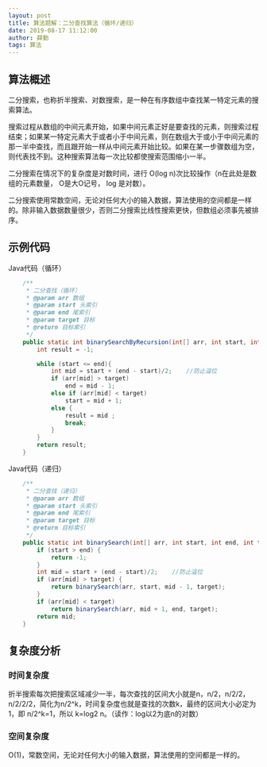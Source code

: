 ```yaml
---
layout: post
title: 算法题解：二分查找算法（循环/递归）
date: 2019-08-17 11:12:00
author: 薛勤
tags: 算法
---
```

## 算法概述

二分搜索，也称折半搜索、对数搜索，是一种在有序数组中查找某一特定元素的搜索算法。

搜索过程从数组的中间元素开始，如果中间元素正好是要查找的元素，则搜索过程结束；如果某一特定元素大于或者小于中间元素，则在数组大于或小于中间元素的那一半中查找，而且跟开始一样从中间元素开始比较。如果在某一步骤数组为空，则代表找不到。这种搜索算法每一次比较都使搜索范围缩小一半。

二分搜索在情况下的复杂度是对数时间，进行 O(log n)次比较操作（n在此处是数组的元素数量， O是大O记号， log 是对数）。

二分搜索使用常数空间，无论对任何大小的输入数据，算法使用的空间都是一样的。除非输入数据数量很少，否则二分搜索比线性搜索更快，但数组必须事先被排序。

## 示例代码

Java代码（循环）

```java
    /**
     * 二分查找（循环）
     * @param arr 数组
     * @param start 头索引
     * @param end 尾索引
     * @param target 目标
     * @return 目标索引
     */
    public static int binarySearchByRecursion(int[] arr, int start, int end, int target){
        int result = -1;

        while (start <= end){
            int mid = start + (end - start)/2;    //防止溢位
            if (arr[mid] > target)
                end = mid - 1;
            else if (arr[mid] < target)
                start = mid + 1;
            else {
                result = mid ;
                break;
            }
        }
        return result;
    }
```

Java代码（递归）

```java
    /**
     * 二分查找（递归）
     * @param arr 数组
     * @param start 头索引
     * @param end 尾索引
     * @param target 目标
     * @return 目标索引
     */
    public static int binarySearch(int[] arr, int start, int end, int target){
        if (start > end) {
            return -1;
        }
        int mid = start + (end - start)/2;    //防止溢位
        if (arr[mid] > target) {
            return binarySearch(arr, start, mid - 1, target);
        }
        if (arr[mid] < target)
            return binarySearch(arr, mid + 1, end, target);
        return mid;
    }
```

## 复杂度分析

### 时间复杂度

折半搜索每次把搜索区域减少一半，每次查找的区间大小就是n，n/2，n/2/2，n/2/2/2，简化为n/2^k，时间复杂度也就是查找的次数k，最终的区间大小必定为1，即 n/2^k=1，所以 k=log2 n。（读作：log以2为底n的对数）

### 空间复杂度

O(1)，常数空间，无论对任何大小的输入数据，算法使用的空间都是一样的。


